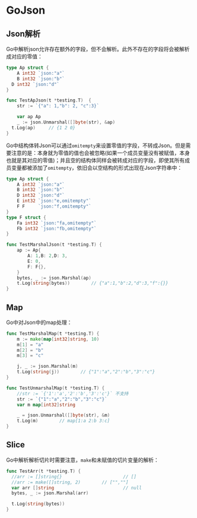 # GoJson

## Json解析

Go中解析json允许存在额外的字段，但不会解析。此外不存在的字段将会被解析成对应的零值：

```go
type Ap struct {
	A int32 `json:"a"`
	B int32 `json:"b"`
  D int32 `json:"d"`
}

func TestApJson(t *testing.T)  {
	str := `{"a": 1,"b": 2, "c":3}`

	var ap Ap
	_ := json.Unmarshal([]byte(str), &ap)
  t.Log(ap)		// {1 2 0}
}
```

Go中结构体转Json可以通过`omitempty`来设置零值的字段，不转成Json。但是需要注意的是：本身就为零值的值也会被忽略(如果一个成员变量没有被赋值，本身也就是其对应的零值)；并且空的结构体同样会被转成对应的字段，即使其所有成员变量都被添加了`omitempty`，依旧会以空结构的形式出现在Json字符串中：

```go
type Ap struct {
	A int32 `json:"a"`
	B int32 `json:"b"`
	D int32 `json:"d"`
	E int32 `json:"e,omitempty"`
	F F     `json:"f,omitempty"`
}
type F struct {
	Fa int32 `json:"fa,omitempty"`
	Fb int32 `json:"fb,omitempty"`
}

func TestMarshalJson(t *testing.T) {
	ap := Ap{
		A: 1,B: 2,D: 3,
		E: 0,
		F: F{},
	}
	bytes, _ := json.Marshal(ap)
	t.Log(string(bytes))		// {"a":1,"b":2,"d":3,"f":{}}
}
```



## Map

Go中对Json中的map处理：

```go
func TestMarshalMap(t *testing.T) {
	m := make(map[int32]string, 10)
	m[1] = "a"
	m[2] = "b"
	m[3] = "c"

	j, _ := json.Marshal(m)
	t.Log(string(j))		// {"1":"a","2":"b","3":"c"}
}
```

```go
func TestUnmarshalMap(t *testing.T) {
	//str := `{'1':'a','2':'b','3':'c'}` 不支持
	str := `{"1":"a","2":"b","3":"c"}`
	var m map[int32]string

	_ = json.Unmarshal([]byte(str), &m)
	t.Log(m)		// map[1:a 2:b 3:c]
}
```



## Slice

Go中解析解析切片时需要注意，`make`和未赋值的切片变量的解析：

```go
func TestArr(t *testing.T) {
  //arr := []string{}						// []
  //arr := make([]string, 2)		// ["",""]
  var arr []string							// null
  bytes, _ := json.Marshal(arr)

  t.Log(string(bytes))
}
```

